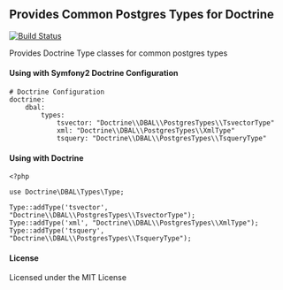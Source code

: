 Provides Common Postgres Types for Doctrine
-------------------------------------------

[![Build Status](https://secure.travis-ci.org/opensoft/doctrine-postgres-types.png?branch=master)](http://travis-ci.org/opensoft/doctrine-postgres-types)

Provides Doctrine Type classes for common postgres types

#### Using with Symfony2 Doctrine Configuration

    # Doctrine Configuration
    doctrine:
        dbal:
            types:
                tsvector: "Doctrine\\DBAL\\PostgresTypes\\TsvectorType"
                xml: "Doctrine\\DBAL\\PostgresTypes\\XmlType"
                tsquery: "Doctrine\\DBAL\\PostgresTypes\\TsqueryType"

#### Using with Doctrine

    <?php

    use Doctrine\DBAL\Types\Type;

    Type::addType('tsvector', "Doctrine\\DBAL\\PostgresTypes\\TsvectorType");
    Type::addType('xml', "Doctrine\\DBAL\\PostgresTypes\\XmlType");
    Type::addType('tsquery', "Doctrine\\DBAL\\PostgresTypes\\TsqueryType");

#### License

Licensed under the MIT License
